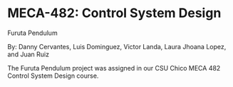 # MECA-482: Control System Design

Furuta Pendulum 

By: Danny Cervantes, Luis Dominguez, Victor Landa, Laura Jhoana Lopez, and Juan Ruiz 

The Furuta Pendulum project was assigned in our CSU Chico MECA 482 Control System Design course.
